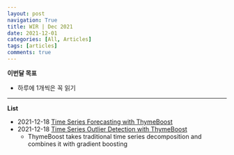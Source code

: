 ```yaml
---
layout: post
navigation: True
title: WIR | Dec 2021
date: 2021-12-01
categories: [All, Articles]
tags: [articles]
comments: true
---
```



**이번달 목표**
- 하루에 1개씩은 꼭 읽기

---
**List**

- 2021-12-18 [Time Series Forecasting with ThymeBoost](https://towardsdatascience.com/thymeboost-a0529353bf34)
- 2021-12-18 [Time Series Outlier Detection with ThymeBoost](https://towardsdatascience.com/time-series-outlier-detection-with-thymeboost-ec2046e17458)
    - ThymeBoost takes traditional time series decomposition and combines it with gradient boosting


    